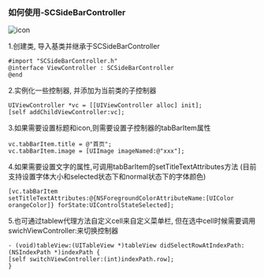 ### 如何使用-SCSideBarController

![icon](http://img01.taobaocdn.com/imgextra/i1/135480037/TB2dCWtcXXXXXcLXXXXXXXXXXXX_!!135480037.jpeg)

1.创建类, 导入基类并继承于SCSideBarController

    #import "SCSideBarController.h"
    @interface ViewController : SCSideBarController
    @end

2.实例化一些控制器, 并添加为当前类的子控制器

    UIViewController *vc = [[UIViewController alloc] init];
    [self addChildViewController:vc];
    
3.如果需要设置标题和icon,则需要设置子控制器的tabBarItem属性

    vc.tabBarItem.title = @"首页";
    vc.tabBarItem.image = [UIImage imageNamed:@"xxx"];

4.如果需要设置文字的属性,可调用tabBarItem的setTitleTextAttributes方法
(目前支持设置字体大小和selected状态下和normal状态下的字体颜色)

    [vc.tabBarItem setTitleTextAttributes:@{NSForegroundColorAttributeName:[UIColor orangeColor]} forState:UIControlStateSelected];
    
5.也可通过tablew代理方法自定义cell来自定义菜单栏, 但在选中cell时候需要调用swichViewController:来切换控制器

    - (void)tableView:(UITableView *)tableView didSelectRowAtIndexPath:(NSIndexPath *)indexPath {
    [self switchViewController:(int)indexPath.row];
    }

